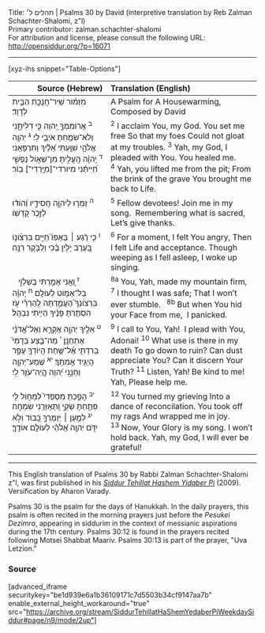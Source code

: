 <html>
<head></head>
<body>
Title: תהלים ל׳ | Psalms 30 by David (interpretive translation by Reb Zalman Schachter-Shalomi, z"l)<br />
Primary contributor: zalman.schachter-shalomi<br />
For attribution and license, please consult the following URL: <a href="http://opensiddur.org/?p=16071">http://opensiddur.org/?p=16071</a>
<p />
<hr />

[xyz-ihs snippet="Table-Options"]<table style="margin-left: auto; margin-right: auto;" class="draggable">
<thead><tr><th id="x" style="text-align: right;">Source (Hebrew)</th><th style="text-align: left;">Translation (English)</th></tr></thead>
<tbody>
<tr>
<td style="vertical-align:top;">
<div class="liturgy" lang="he">
מִזְמ֡וֹר שִׁיר־חֲנֻכַּ֖ת הַבַּ֣יִת 
לְדָוִֽד׃ 
</span></div></td>
 
<td style="vertical-align:top;"><div class="english" lang="en">
A Psalm for A Housewarming,
Composed by David
</div></td>
</tr>


<tr>
<td style="vertical-align:top;">
<div class="liturgy" lang="he">
<sup>ב</sup>&nbsp;אֲרוֹמִמְךָ֣ יְ֭הוָה 
כִּ֣י דִלִּיתָ֑נִי 
וְלֹא־שִׂמַּ֖חְתָּ 
אֹיְבַ֣י לִֽי׃
<sup>ג</sup>&nbsp;יְהוָ֥ה אֱלֹהָ֑י שִׁוַּ֥עְתִּי אֵ֝לֶ֗יךָ 
וַתִּרְפָּאֵֽנִי׃
<sup>ד</sup>&nbsp;יְֽהוָ֗ה הֶֽעֱלִ֣יתָ מִן־שְׁא֣וֹל 
נַפְשִׁ֑י חִ֝יִּיתַ֗נִי 
מיורדי־[מִיָּֽרְדִי־] בֽוֹר׃ 
</span></div></td>
 
<td style="vertical-align:top;"><div class="english" lang="en">
<sup>2</sup>&nbsp;I acclaim You, my God.
You set me free
So that my foes 
Could not gloat at my troubles.
<sup>3</sup>&nbsp;Yah, my God, I pleaded with You.
You healed me. 
<sup>4</sup>&nbsp;Yah, you lifted me from the pit;
From the brink of the grave
You brought me back to Life.
</div></td>
</tr>


<tr>
<td style="vertical-align:top;">
<div class="liturgy" lang="he">
<sup>ה</sup>&nbsp;זַמְּר֣וּ לַיהוָ֣ה 
חֲסִידָ֑יו 
וְ֝הוֹד֗וּ 
לְזֵ֣כֶר קָדְשֽׁוֹ׃
</span></div></td>
 
<td style="vertical-align:top;"><div class="english" lang="en">
<sup>5</sup>&nbsp;Fellow devotees! 
Join me in my song. 
Remembering what is sacred, 
Let’s give thanks.
</div></td>
</tr>


<tr>
<td style="vertical-align:top;">
<div class="liturgy" lang="he">
<sup>ו</sup>&nbsp;כִּ֤י רֶ֨גַע ׀ בְּאַפּוֹ֮ 
חַיִּ֪ים בִּרְצ֫וֹנ֥וֹ 
בָּ֭עֶרֶב יָלִ֥ין בֶּ֗כִי 
וְלַבֹּ֥קֶר רִנָּֽה׃ 
</span></div></td>

<td style="vertical-align:top;"><div class="english" lang="en">
<sup>6</sup>&nbsp;For a moment, I felt You angry,
Then I felt Life and acceptance.
Though weeping as I fell asleep,
I woke up singing.
</div></td>
</tr>


<tr>
<td style="vertical-align:top;">
<div class="liturgy" lang="he">
<sup>&nbsp;</sup>&nbsp;
<sup>ז</sup>&nbsp;וַ֭אֲנִי אָמַ֣רְתִּי בְשַׁלְוִ֑י 
בַּל־אֶמּ֥וֹט לְעוֹלָֽם׃ 
<sup>ח</sup>&nbsp;יְֽהוָ֗ה בִּרְצוֹנְךָ֮ הֶעֱמַ֪דְתָּה לְֽהַרְרִ֫י עֹ֥ז 
הִסְתַּ֥רְתָּ 
פָנֶ֗יךָ 
הָיִ֥יתִי נִבְהָֽל׃
</span></div></td>

<td style="vertical-align:top;"><div class="english" lang="en">
<sup>8a</sup>&nbsp;You, Yah, made my mountain firm,
<sup>7</sup>&nbsp;I thought I was safe;
That I won’t ever stumble.
<sup>&nbsp;</sup>
<sup>8b</sup>&nbsp;But when You hid 
your Face from me, 
I panicked.
</div></td>
</tr>


<tr>
<td style="vertical-align:top;">
<div class="liturgy" lang="he">
<sup>ט</sup>&nbsp;אֵלֶ֣יךָ יְהוָ֣ה אֶקְרָ֑א 
וְאֶל־אֲ֝דֹנָ֗י אֶתְחַנָּֽן׃
<sup>י</sup>&nbsp;מַה־בֶּ֥צַע בְּדָמִי֮ 
בְּרִדְתִּ֪י אֶ֫ל־שָׁ֥חַת 
הֲיוֹדְךָ֥ עָפָ֑ר 
הֲיַגִּ֥יד אֲמִתֶּֽךָ׃
<sup>יא</sup>&nbsp;שְׁמַע־יְהוָ֥ה 
וְחָנֵּ֑נִי 
יְ֝הוָה הֱ&#x200d;ֽיֵה־עֹזֵ֥ר לִֽי׃ 
</span></div></td>

<td style="vertical-align:top;"><div class="english" lang="en">
<sup>9</sup>&nbsp;I call to You, Yah! 
I plead with You, Adonai!
<sup>10</sup>&nbsp;What use is there in my death
To go down to ruin?
Can dust appreciate You?
Can it discern Your Truth?
<sup>11</sup>&nbsp;Listen, Yah! 
Be kind to me!
Yah, Please help me.
</div></td>
</tr>


<tr>
<td style="vertical-align:top;">
<div class="liturgy" lang="he">
<sup>יב</sup>&nbsp;הָפַ֣כְתָּ מִסְפְּדִי֮ 
לְמָח֪וֹל לִ֥י 
פִּתַּ֥חְתָּ שַׂקִּ֑י 
וַֽתְּאַזְּרֵ֥נִי שִׂמְחָֽה׃
<sup>יג</sup>&nbsp;לְמַ֤עַן ׀ יְזַמֶּרְךָ֣ כָ֭בוֹד 
וְלֹ֣א יִדֹּ֑ם 
יְהוָ֥ה אֱ֝לֹהַ֗י 
לְעוֹלָ֥ם אוֹדֶֽךָּ׃
</span></div></td>
 
<td style="vertical-align:top;"><div class="english" lang="en">
<sup>12</sup>&nbsp;You turned my grieving 
Into a dance of reconcilation.
You took off my rags 
And wrapped me in joy.
<sup>13</sup>&nbsp;Now, Your Glory is my song.
I won’t hold back.
Yah, my God,
 I will ever be grateful!
 </div></td>
 </tr>
</tbody></table>

<hr />

This English translation of Psalms 30 by Rabbi Zalman Schachter-Shalomi z"l, was first published in his <em><a href="https://opensiddur.org/siddurim/ha-ari/neo-hasidut/reb-zalmans-open-siddur-tehillat-hashem/">Siddur Tehillat Hashem Yidaber Pi</a></em> (2009). Versification by Aharon Varady.

Psalms 30 is the psalm for the days of Ḥanukkah. In the daily prayers, this psalm is often recited in the morning prayers just before the <em>Pesukei Dezimra</em>, appearing in siddurim in the context of messianic aspirations during the 17th century. Psalms 30:12 is found in the prayers recited following Motsei Shabbat Maariv. Psalms 30:13 is part of the prayer, "Uva Letzion."

<h3>Source</h3>

[advanced_iframe securitykey="be1d939e6a1b36109171c7d5503b34cf9147aa7b" enable_external_height_workaround="true" src="https://archive.org/stream/SiddurTehillatHaShemYedaberPiWeekdaySiddur#page/n9/mode/2up"]

</body>
</html>